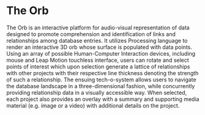 # The Orb

The Orb is an interactive platform for audio-visual representation of data designed to promote comprehension and identification of links and relationships among database entries. It utilizes Processing language to render an interactive 3D orb whose surface is populated with data points. Using an array of possible Human-Computer Interaction devices, including mouse and Leap Motion touchless interface, users can rotate and select points of interest which upon selection generate a lattice of relationships with other projects with their respective line thickness denoting the strength of such a relationship. The ensuing tech-o-system allows users to navigate the database landscape in a three-dimensional fashion, while concurrently providing relationship data in a visually accessible way. When selected, each project also provides an overlay with a summary and supporting media material (e.g. image or a video) with additional details on the project.

